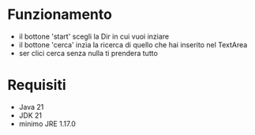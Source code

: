 # Funzionamento
  - il bottone 'start' scegli la Dir in cui vuoi inziare
  - il bottone 'cerca' inzia la ricerca di quello che hai inserito nel TextArea
  - ser clici cerca senza nulla ti prendera tutto
# Requisiti
  - Java 21
  - JDK 21
  - minimo JRE 1.17.0
